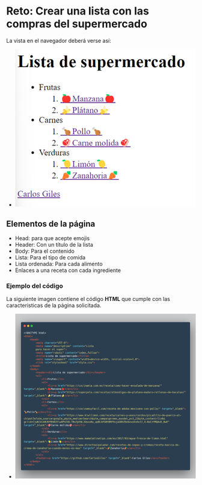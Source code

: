 # Reto: Crear una lista con las compras del supermercado
La vista en el navegador deberá verse así:
* ![lista supermercado navegador](./sources/lista%20supermercado%20navegador.png)

## Elementos de la página
* Head: para que acepte emojis
* Header: Con un título de la lista
* Body: Para el contenido
* Lista: Para el tipo de comida
* Lista ordenada: Para cada alimento
* Enlaces a una receta con cada ingrediente

### Ejemplo del código
La siguiente imagen contiene el código **HTML** que cumple con las caracteristicas de la página solicitada.

* ![lista supermercado](./sources/lista%20supermercado.png)